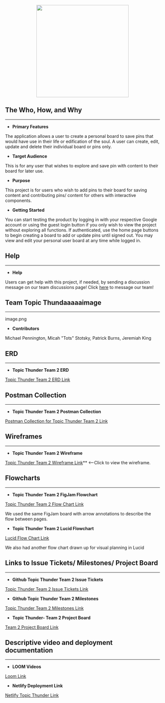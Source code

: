 <p align="center"><image src="./public/logoType.png" style="height:300px;"></image></p>



## The Who, How, and Why

***

* **Primary Features**

The application allows a user to create a personal board to save pins that would have use in their life or edification of the soul. A user can create, edit, update and delete their individual board or pins only.

* **Target Audience**

This is for any user that wishes to explore and save pin with content to their board for later use. 

* **Purpose**

This project is for users who wish to add pins to their board for saving content and contributing pins/ content for others with interactive components. 

* **Getting Started** 

You can start testing the product by logging in with your respective Google account or using the guest login button if you only wish to view the project without exploring all functions. If authenticated, use the home page buttons to begin creating a board to add or update pins until signed out. You may view and edit your personal user board at any time while logged in. 



## Help

***

* **Help**

Users can get help with this project, if needed, by sending a discussion message on our team discussions page! Click [here](https://github.com/nss-evening-cohort-19/TopicThunder/discussions/23) to message our team!



## Team Topic Thundaaaaaimage

***
image.png
* **Contributors**

Michael Pennington, Micah "Tots" Stotsky, Patrick Burns, Jeremiah King



## ERD

***

* **Topic Thunder Team 2 ERD**

[Topic Thunder Team 2 ERD Link](https://lucid.app/lucidchart/13340502-ea78-487e-b1fd-1396731214cb/edit?invitationId=inv_ed16f191-1154-4050-bf52-dafd5bde348a&page=0_0#?referringapp=slack&login=slack)



## Postman Collection

***

* **Topic Thunder Team 2 Postman Collection**

[Postman Collection for Topic Thunder Team 2 Link](https://gold-flare-64538.postman.co/workspace/e8003116-4f66-485c-bce6-083279a65ad4/request/20400090-be3aec7d-f765-41cc-a006-5361de3e3217)



## Wireframes

***

* **Topic Thunder Team 2 Wireframe**

[Topic Thunder Team 2 Wireframe Link](https://dbdiagram.io/d/62e92d28f31da965e86355c4)** <--Click to view the wireframe.



## Flowcharts

***

* **Topic Thunder Team 2 FigJam Flowchart**

[Topic Thunder Team 2 Flow Chart Link](https://www.figma.com/file/IbTWQlDC5JZszfziknk4Wl/MVP-POS-Team-1)

We used the same FigJam board with arrow annotations to describe the flow between pages.

* **Topic Thunder Team 2 Lucid Flowchart**

[Lucid Flow Chart Link](https://lucid.app/documents/view/0f2813bb-8e81-461a-856f-01699ea04dea)

We also had another flow chart drawn up for visual planning in Lucid



## Links to Issue Tickets/ Milestones/ Project Board

***

* **Github Topic Thunder Team 2 Issue Tickets** 

[Topic Thunder Team 2 Issue Tickets Link](https://github.com/nss-evening-cohort-19/TopicThunder/issues)

* **Github Topic Thunder Team 2 Milestones** 

[Topic Thunder Team 2 Milestones Link](https://github.com/nss-evening-cohort-19/TopicThunder/milestones)

* **Topic Thunder- Team 2 Project Board**

[Team 2 Project Board Link](https://github.com/orgs/nss-evening-cohort-19/projects/7)



## Descriptive video and deployment documentation

***

* **LOOM Videos**

[Loom Link](https://www.loom.com/share/7860eb14e03b491bb27a60b410971eab)

* **Netlify Deployment Link**

[Netlify Topic Thunder Link](https://fluffy-kitten-9d4cc8.netlify.app/)
